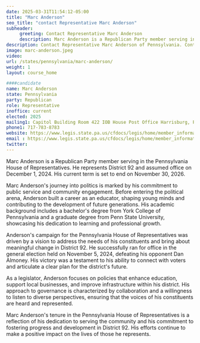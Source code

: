 ```yaml
---
date: 2025-03-31T11:54:12-05:00
title: "Marc Anderson"
seo_title: "contact Representative Marc Anderson"
subheader:
     greeting: Contact Representative Marc Anderson
     description: Marc Anderson is a Republican Party member serving in the Pennsylvania House of Representatives. He represents District 92 and assumed office on December 1, 2024. His current term is set to end on November 30, 2026.
description: Contact Representative Marc Anderson of Pennsylvania. Contact information for Marc Anderson includes email address, phone number, and mailing address.
image: marc-anderson.jpeg
video:
url: /states/pennsylvania/marc-anderson/
weight: 1
layout: course_home

####candidate
name: Marc Anderson
state: Pennsylvania
party: Republican
role: Representative
inoffice: current
elected: 2025
mailing1: Capitol Building Room 422 IOB House Post Office Harrisburg, PA 17120
phone1: 717-783-8783
website: https://www.legis.state.pa.us/cfdocs/legis/home/member_information/House_bio.cfm?id=2029/
email : https://www.legis.state.pa.us/cfdocs/legis/home/member_information/House_bio.cfm?id=2029/
twitter: 
---
```

Marc Anderson is a Republican Party member serving in the Pennsylvania House of Representatives. He represents District 92 and assumed office on December 1, 2024. His current term is set to end on November 30, 2026.

Marc Anderson's journey into politics is marked by his commitment to public service and community engagement. Before entering the political arena, Anderson built a career as an educator, shaping young minds and contributing to the development of future generations. His academic background includes a bachelor's degree from York College of Pennsylvania and a graduate degree from Penn State University, showcasing his dedication to learning and professional growth.

Anderson's campaign for the Pennsylvania House of Representatives was driven by a vision to address the needs of his constituents and bring about meaningful change in District 92. He successfully ran for office in the general election held on November 5, 2024, defeating his opponent Dan Almoney. His victory was a testament to his ability to connect with voters and articulate a clear plan for the district's future.

As a legislator, Anderson focuses on policies that enhance education, support local businesses, and improve infrastructure within his district. His approach to governance is characterized by collaboration and a willingness to listen to diverse perspectives, ensuring that the voices of his constituents are heard and represented.

Marc Anderson's tenure in the Pennsylvania House of Representatives is a reflection of his dedication to serving the community and his commitment to fostering progress and development in District 92. His efforts continue to make a positive impact on the lives of those he represents.
